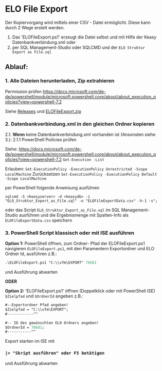 # ELO File Export
Der Kopiervorgang wird mittels einer CSV - Datei ermöglicht.
Diese kann durch 2 Wege erstelt werden.
1. Das 'ELOFileExport.ps1' erzeugt die Datei selbst und mit Hilfe der Keasy Datenbankverbindung.xml oder
2. per SQL Management-Studio oder SQLCMD und der ```ELO Struktur Export as File.sql```

## Ablauf:
### 1. Alle Dateien herunterladen, Zip extrahieren
Permission prüfen
https://docs.microsoft.com/de-de/powershell/module/microsoft.powershell.core/about/about_execution_policies?view=powershell-7.2

Siehe [Releases](https://github.com/vfm/ELOFileExport/releases/)
und [ELOFileExport.zip](https://github.com/vfm/ELOFileExport/archive/refs/heads/master.zip)
### 2. Datenbankverbindung.xml in den gleichen Ordner kopieren
2.1. **Wenn** keine Datenbankverbindung.xml vorhanden ist (Ansonsten siehe 3.):
2.1.1 PowerShell Poilicies prüfen

Siehe: https://docs.microsoft.com/de-de/powershell/module/microsoft.powershell.core/about/about_execution_policies?view=powershell-7.2
  ```Get-Execution -List```
  
Erlauben:
```Set-ExecutionPolicy -ExecutionPolicy Unrestricted -Scope LocalMachine```
Zurücksetzen
```Set-ExecutionPolicy -ExecutionPolicy Default -Scope LocalMachine```
  

per PowerShell folgende Anweisung ausführen
```
sqlcmd -S <keasyserver> -d <keasydb> -i "ELO_Struktur_Export_as_File.sql" -o "ELOFileExportData.csv" -h-1 -s";    
```
oder das Script ```ELO_Struktur_Export_as_File.sql``` im SQL Management-Studio ausführen und die Ergebnismenge mit Spalten-Info als ```ELOFileExportData.csv``` speichern

### 3. PowerShell Script klassisch oder mit ISE ausführen

  **Option 1:** PowerShell öffnen, zum Ordner- Pfad der ELOFileExport.ps1 navigieren
  ```ELOFileExport.ps1```, mit den Paramentern  Exportordner und ELO Ordner Id, ausführen 
  z.B.: 
  
  ```ps
  .\ELOFileExport.ps1 "C:\\vfm\EXPORT" 70681
  ```
  
  und Ausführung abwarten

**ODER**

  **Option 2:** 'ELOFileExport.ps1' öffnen (Doppelklick oder mit PowerShell ISE)
    ```$Zielpfad``` und ```$OrdnerId``` angeben
    z.B.: 

```ps
#--Exportordner Pfad angeben!
$Zielpfad = "C:\\vfm\EXPORT";
#------------^^

#-- ID des gewünschten ELO Ordners angeben!
$OrdnerId = 70681;
#-----------^^
```
    
   Export starten im ISE mit   
    
### ```|> "Skript ausführen" oder F5 betätigen ``` 

und Ausführung abwarten   

